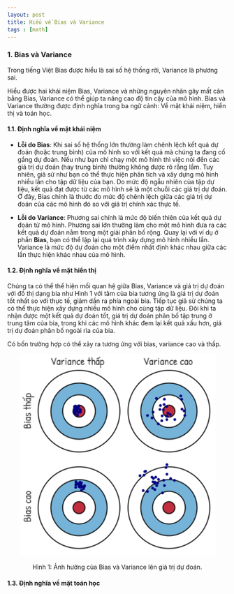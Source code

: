 ```yaml
---
layout: post
title: Hiểu về Bias và Variance
tags : [math]
---
```


### 1. Bias và Variance

Trong tiếng Việt Bias được hiểu là sai số hệ thống rời, Variance là phương sai.

Hiểu được hai khái niệm Bias, Variance và những nguyên nhân gây mất cân bằng Bias, Variance có thể giúp ta nâng cao độ tin cậy của mô 
hình. Bias và Variance thường được định nghĩa trong ba ngữ cảnh: Về mặt khái niệm, hiển thị và toán học.

#### 1.1. Định nghĩa về mặt khái niệm

  * __Lỗi do Bias__: Khi sai số hệ thống lớn thường làm chênh lệch kết quả dự đoán (hoặc trung bình) của mô hình so với kết quả mà chúng ta đang cố gắng dự đoán. Nếu như bạn chỉ chạy một mô hình thì việc nói đến các giá trị dự đoán (hay trung bình) thường không được rõ rằng lắm. Tuy nhiên, giả sử như bạn có thể thực hiện phân tích và xây dựng mô hình nhiều lần cho tập dữ liệu của bạn. Do mức độ ngẫu nhiên của  tập dự liệu, kết quả đạt được từ các mô hình sẽ là một chuỗi các giá trị dự đoán. Ở đây, Bias chính là thước đo mức độ chênh lệch giữa các giá trị dự đoán của các mô hình đó so với giá trị chính xác thực tế.
  
  * __Lỗi do Variance__: Phương sai chính là mức độ biến thiên của kết quả dự đoán từ mô hình. Phương sai lớn thường làm cho một mô hình đưa ra các kết quả dự đoán nằm trong một giải phân bố rộng. Quay lại với ví dụ ở phần __Bias__, bạn có thể lặp lại quá trình xây dựng mô hình nhiều lần. Variance là mức độ dự đoán cho một điểm nhất định khác nhau giữa các lần thực hiện khác nhau của mô hình.
  
#### 1.2. Định nghĩa về mặt hiển thị

Chúng ta có thể thể hiện mối quan hệ giữa Bias, Variance và giá trị dự đoán với đồ thị dạng bia như Hình 1 với tâm của bia tương ứng là giá trị dự đoán tốt nhất so với thực tế, giảm dần ra phía ngoài bia. Tiếp tục giả sử chúng ta có thể thực hiện xây dựng nhiều mô hình cho cùng tập dữ liệu. Đôi khi ta nhận được một kết quả dự đoán tốt, giá trị dự đoán phân bố tập trung ở trung tâm của bia, trong khi các mô hình khác đem lại kết quả xấu hơn, giá trị dự đoán phân bố ngoài rìa của bia.

Có bốn trường hợp có thể xảy ra tương ứng với bias, variance cao và thấp.

<center><img src="/img/bias_variance/bulls-eye.png" alt="img" style="width: 450px;"/></center>
<center><p>Hình 1: Ảnh hưởng của Bias và Variance lên giá trị dự đoán.</p></center>

<!-- <div style="text-align:center" markdown="1"> -->
<!--   <img src="/img/bias_variance/bulls-eye.png" alt="img" style="width: 450px;"/> -->
<!--   <div class="caption"> -->
<!--     Hình 1: Ảnh hưởng của Bias và Variance lên giá trị dự đoán. -->
<!--  </div> -->
<!-- </div> -->

#### 1.3. Định nghĩa về mặt toán học

